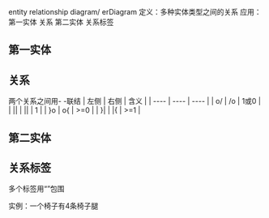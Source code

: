 entity relationship diagram/ erDiagram
定义：多种实体类型之间的关系
应用：第一实体 关系 第二实体 关系标签

## 第一实体
## 关系
两个关系之间用- -联结
| 左侧 | 右侧 | 含义 |
| ---- | ---- | ---- |
| o/    | /o     |  1或0    |
| |\|    | |\|     |  1    |
| }o    | o{     |  >=0    |
| }|    | \|{     |  >=1    |

## 第二实体
## 关系标签
多个标签用“”包围

实例：一个椅子有4条椅子腿